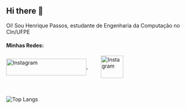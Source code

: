 ## Hi there 👋

Oi! Sou Henrique Passos, estudante de Engenharia da Computação no CIn/UFPE

#### Minhas Redes:

<div>
    <a href="youtube.com/HenriquePassos">
         <img align="center" alt="Instagram" height="45" width="215" src="https://logodownload.org/wp-content/uploads/2014/10/youtube-logo-9.png" />
     </a>
  &nbsp;&nbsp;&nbsp;&nbsp;&nbsp;&nbsp;&nbsp;&nbsp;
   <a href="https://www.instagram.com/henriquea_passos/">
        <img align="center" alt="Instagram" height="60" width="60" style="margin: 100px/;" src="https://logodownload.org/wp-content/uploads/2017/04/instagram-logo.png" />
    </a>
 </div>
 <br><br>

![Top Langs](https://github-readme-stats.vercel.app/api/top-langs/?username=Henrique-apassos&layout=donut-vertical&theme=gradient)

<!--
**Henrique-apassos/Henrique-apassos** is a ✨ _special_ ✨ repository because its `README.md` (this file) appears on your GitHub profile.

Here are some ideas to get you started:

- 🔭 I’m currently working on ...
- 🌱 I’m currently learning ...
- 👯 I’m looking to collaborate on ...
- 🤔 I’m looking for help with ...
- 💬 Ask me about ...
- 📫 How to reach me: ...
- 😄 Pronouns: ...
- ⚡ Fun fact: ...
-->

